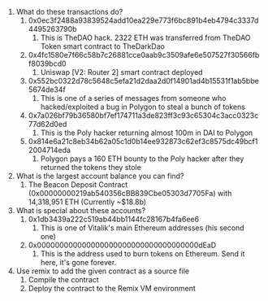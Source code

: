 1. What do these transactions do?
    1. 0x0ec3f2488a93839524add10ea229e773f6bc891b4eb4794c3337d4495263790b
        1. This is TheDAO hack. 2322 ETH was transferred from TheDAO Token smart contract to TheDarkDao
    2. 0x4fc1580e7f66c58b7c26881cce0aab9c3509afe6e507527f30566fbf8039bcd0
        1. Uniswap [V2: Router 2] smart contract deployed
    3. 0x552bc0322d78c5648c5efa21d2daa2d0f14901ad4b15531f1ab5bbe5674de34f
        1. This is one of a series of messages from someone who hacked/exploited a bug in Polygon to steal a bunch of tokens
    4. 0x7a026bf79b36580bf7ef174711a3de823ff3c93c65304c3acc0323c77d62d0ed
        1. This is the Poly hacker returning almost 100m in DAI to Polygon
    5. 0x814e6a21c8eb34b62a05c1d0b14ee932873c62ef3c8575dc49bcf12004714eda
        1. Polygon pays a 160 ETH bounty to the Poly hacker after they returned the tokens they stole
2. What is the largest account balance you can find?
    1. The Beacon Deposit Contract (0x00000000219ab540356cBB839Cbe05303d7705Fa) with 14,318,951 ETH (Currently ~$18.8b)
3. What is special about these accounts?
    1. 0x1db3439a222c519ab44bb1144fc28167b4fa6ee6
        1. This is one of Vitalik's main Ethereum addresses (his second one)
    2. 0x000000000000000000000000000000000000dEaD
        1. This is the address used to burn tokens on Ethereum. Send it here, it's gone forever.
4. Use remix to add the given contract as a source file
    1. Compile the contract
    2. Deploy the contract to the Remix VM environment
